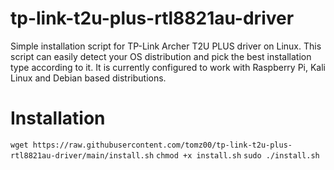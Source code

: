 # tp-link-t2u-plus-rtl8821au-driver
Simple installation script for TP-Link Archer T2U PLUS driver on Linux. This script can easily detect your OS distribution and pick the best installation type according to it. It is currently configured to work with Raspberry Pi, Kali Linux and Debian based distributions.

# Installation
`wget https://raw.githubusercontent.com/tomz00/tp-link-t2u-plus-rtl8821au-driver/main/install.sh`
`chmod +x install.sh`
`sudo ./install.sh`
